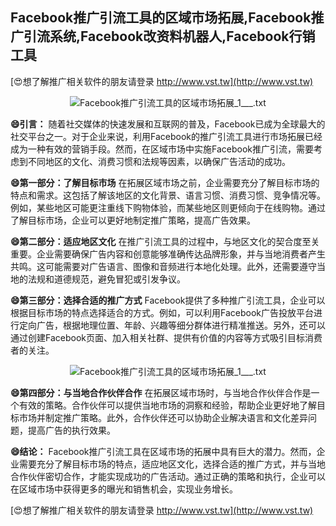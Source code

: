 ## **Facebook推广引流工具的区域市场拓展,Facebook推广引流系统,Facebook改资料机器人,Facebook行销工具**

[😍想了解推广相关软件的朋友请登录 http://www.vst.tw](http://www.vst.tw)

 <center><img src="https://vst.tw/MP4/tuiguang/png/5.png" alt="Facebook推广引流工具的区域市场拓展_1___.txt"></center>

**😄引言：**
随着社交媒体的快速发展和互联网的普及，Facebook已成为全球最大的社交平台之一。对于企业来说，利用Facebook的推广引流工具进行市场拓展已经成为一种有效的营销手段。然而，在区域市场中实施Facebook推广引流，需要考虑到不同地区的文化、消费习惯和法规等因素，以确保广告活动的成功。

**😄第一部分：了解目标市场**
在拓展区域市场之前，企业需要充分了解目标市场的特点和需求。这包括了解该地区的文化背景、语言习惯、消费习惯、竞争情况等。例如，某些地区可能更注重线下购物体验，而某些地区则更倾向于在线购物。通过了解目标市场，企业可以更好地制定推广策略，提高广告效果。

**😄第二部分：适应地区文化**
在推广引流工具的过程中，与地区文化的契合度至关重要。企业需要确保广告内容和创意能够准确传达品牌形象，并与当地消费者产生共鸣。这可能需要对广告语言、图像和音频进行本地化处理。此外，还需要遵守当地的法规和道德规范，避免冒犯或引发争议。

**😄第三部分：选择合适的推广方式**
Facebook提供了多种推广引流工具，企业可以根据目标市场的特点选择适合的方式。例如，可以利用Facebook广告投放平台进行定向广告，根据地理位置、年龄、兴趣等细分群体进行精准推送。另外，还可以通过创建Facebook页面、加入相关社群、提供有价值的内容等方式吸引目标消费者的关注。

 <center><img src="https://vst.tw/MP4/tuiguang/png/0.png" alt="Facebook推广引流工具的区域市场拓展_1___.txt"></center>

**😄第四部分：与当地合作伙伴合作**
在拓展区域市场时，与当地合作伙伴合作是一个有效的策略。合作伙伴可以提供当地市场的洞察和经验，帮助企业更好地了解目标市场并制定推广策略。此外，合作伙伴还可以协助企业解决语言和文化差异问题，提高广告的执行效果。

**😄结论：**
Facebook推广引流工具在区域市场的拓展中具有巨大的潜力。然而，企业需要充分了解目标市场的特点，适应地区文化，选择合适的推广方式，并与当地合作伙伴密切合作，才能实现成功的广告活动。通过正确的策略和执行，企业可以在区域市场中获得更多的曝光和销售机会，实现业务增长。

[😍想了解推广相关软件的朋友请登录 http://www.vst.tw](http://www.vst.tw)



